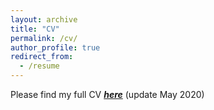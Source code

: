 ```yaml
---
layout: archive
title: "CV"
permalink: /cv/
author_profile: true
redirect_from:
  - /resume
---
```


Please find my full CV __*[here](/files/dcnhan_CV.pdf)*__ (update May 2020)
